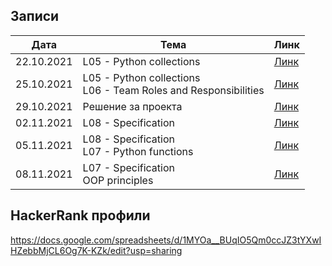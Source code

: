 ## Записи

|Дата|Тема|Линк|
|-----|-----|--------|
| 22.10.2021 | L05 - Python collections | [Линк](https://drive.google.com/file/d/1yEDGLn-BhFMQfPs5v90Fb946gO719ta9/view?usp=sharing) |
| 25.10.2021 | L05 - Python collections<br/>L06 - Team Roles and Responsibilities | [Линк](https://drive.google.com/file/d/1IllnZr62phn4a1NHt8_jV7FU0vC7Bsi2/view?usp=sharing) |
| 29.10.2021 | Решение за проекта | [Линк](https://drive.google.com/file/d/1hCVhgliri39suGS4PpEKjVdiKGt-nBfx/view?usp=sharing) |
| 02.11.2021 | L08 - Specification | [Линк](https://drive.google.com/file/d/1vIXyDEkPPH68OYHiSdAy7vWQusq0QZMh/view?usp=sharing) |
| 05.11.2021 | L08 - Specification<br/>L07 - Python functions | [Линк](https://drive.google.com/file/d/1wn8TmBUpMRO4EtaCLPGLIyknBeKY36N9/view?usp=sharing) |
| 08.11.2021 | L07 - Specification<br/>OOP principles | [Линк](https://drive.google.com/file/d/1yHSYrWhYfDS-ix7kqA3yIueXvy4H2cS3/view?usp=sharing) |

## HackerRank профили
https://docs.google.com/spreadsheets/d/1MYOa__BUqIO5Qm0ccJZ3tYXwIHZebbMjCL6Og7K-KZk/edit?usp=sharing
